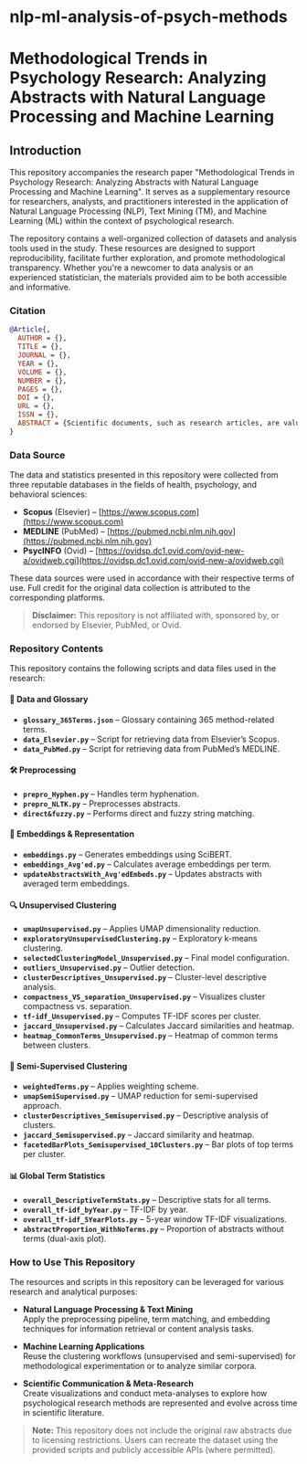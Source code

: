# nlp-ml-analysis-of-psych-methods
# Methodological Trends in Psychology Research: Analyzing Abstracts with Natural Language Processing and Machine Learning

## Introduction

This repository accompanies the research paper "Methodological Trends in Psychology Research: Analyzing Abstracts with Natural Language Processing and Machine Learning". It serves as a supplementary resource for researchers, analysts, and practitioners interested in the application of Natural Language Processing (NLP), Text Mining (TM), and Machine Learning (ML) within the context of psychological research.

The repository contains a well-organized collection of datasets and analysis tools used in the study. These resources are designed to support reproducibility, facilitate further exploration, and promote methodological transparency. Whether you're a newcomer to data analysis or an experienced statistician, the materials provided aim to be both accessible and informative.

### Citation
```bibtex
@Article{,
  AUTHOR = {},
  TITLE = {},
  JOURNAL = {},
  YEAR = {},
  VOLUME = {},
  NUMBER = {},
  PAGES = {},
  DOI = {},
  URL = {},
  ISSN = {},
  ABSTRACT = {Scientific documents, such as research articles, are valuable resources for Information Retrieval and Natural Language Processing (NLP), offering opportunities to extract specialized knowledge and analyze key components of scholarly content, including research methods. This study investigates methodological trends in psychology research over the past 30 years (1995-2024) by applying a novel NLP and Machine Learning pipeline to a large corpus of 85,452 abstracts. A curated glossary of 365 method-related keywords served as a gold-standard reference for term identification, using direct and fuzzy string matching. Retrieved terms were encoded with SciBERT, averaging embeddings across contextual occurrences to produce unified vectors.  These vectors were clustered using unsupervised and weighted semi-supervised approaches, yielding six and ten clusters, respectively. Cluster composition was analyzed using weighted statistical measures to assess term importance within and across groups. Our findings highlight an increasing presence of methodological terminology in psychology, reflecting a shift toward greater standardization and transparency in research reporting. This work contributes a reproducible methodological framework for the semantic analysis of research language, with implications for meta-research, domain-specific lexicon development, and automated scientific knowledge discovery.}
}
```

### Data Source

The data and statistics presented in this repository were collected from three reputable databases in the fields of health, psychology, and behavioral sciences:

- **Scopus** (Elsevier) – [https://www.scopus.com](https://www.scopus.com)  
- **MEDLINE** (PubMed) – [https://pubmed.ncbi.nlm.nih.gov](https://pubmed.ncbi.nlm.nih.gov)  
- **PsycINFO** (Ovid) – [https://ovidsp.dc1.ovid.com/ovid-new-a/ovidweb.cgi](https://ovidsp.dc1.ovid.com/ovid-new-a/ovidweb.cgi)

These data sources were used in accordance with their respective terms of use. Full credit for the original data collection is attributed to the corresponding platforms.

> **Disclaimer:** This repository is not affiliated with, sponsored by, or endorsed by Elsevier, PubMed, or Ovid.

### Repository Contents

This repository contains the following scripts and data files used in the research:

#### 📁 Data and Glossary
- **`glossary_365Terms.json`** – Glossary containing 365 method-related terms.
- **`data_Elsevier.py`** – Script for retrieving data from Elsevier’s Scopus.
- **`data_PubMed.py`** – Script for retrieving data from PubMed’s MEDLINE.

#### 🛠️ Preprocessing
- **`prepro_Hyphen.py`** – Handles term hyphenation.
- **`prepro_NLTK.py`** – Preprocesses abstracts.
- **`direct&fuzzy.py`** – Performs direct and fuzzy string matching.

#### 🧠 Embeddings & Representation
- **`embeddings.py`** – Generates embeddings using SciBERT.
- **`embeddings_Avg'ed.py`** – Calculates average embeddings per term.
- **`updateAbstractsWith_Avg'edEmbeds.py`** – Updates abstracts with averaged term embeddings.

#### 🔍 Unsupervised Clustering
- **`umapUnsupervised.py`** – Applies UMAP dimensionality reduction.
- **`exploratoryUnsupervisedClustering.py`** – Exploratory k-means clustering.
- **`selectedClusteringModel_Unsupervised.py`** – Final model configuration.
- **`outliers_Unsupervised.py`** – Outlier detection.
- **`clusterDescriptives_Unsupervised.py`** – Cluster-level descriptive analysis.
- **`compactness_VS_separation_Unsupervised.py`** – Visualizes cluster compactness vs. separation.
- **`tf-idf_Unsupervised.py`** – Computes TF-IDF scores per cluster.
- **`jaccard_Unsupervised.py`** – Calculates Jaccard similarities and heatmap.
- **`heatmap_CommonTerms_Unsupervised.py`** – Heatmap of common terms between clusters.

#### 🧪 Semi-Supervised Clustering
- **`weightedTerms.py`** – Applies weighting scheme.
- **`umapSemiSupervised.py`** – UMAP reduction for semi-supervised approach.
- **`clusterDescriptives_Semisupervised.py`** – Descriptive analysis of clusters.
- **`jaccard_Semisupervised.py`** – Jaccard similarity and heatmap.
- **`facetedBarPlots_Semisupervised_10Clusters.py`** – Bar plots of top terms per cluster.

#### 📊 Global Term Statistics
- **`overall_DescriptiveTermStats.py`** – Descriptive stats for all terms.
- **`overall_tf-idf_byYear.py`** – TF-IDF by year.
- **`overall_tf-idf_5YearPlots.py`** – 5-year window TF-IDF visualizations.
- **`abstractProportion_WithNoTerms.py`** – Proportion of abstracts without terms (dual-axis plot).
 

### How to Use This Repository

The resources and scripts in this repository can be leveraged for various research and analytical purposes:

- **Natural Language Processing & Text Mining**  
  Apply the preprocessing pipeline, term matching, and embedding techniques for information retrieval or content analysis tasks.

- **Machine Learning Applications**  
  Reuse the clustering workflows (unsupervised and semi-supervised) for methodological experimentation or to analyze similar corpora.

- **Scientific Communication & Meta-Research**  
  Create visualizations and conduct meta-analyses to explore how psychological research methods are represented and evolve across time in scientific literature.

> **Note:** This repository does not include the original raw abstracts due to licensing restrictions. Users can recreate the dataset using the provided scripts and publicly accessible APIs (where permitted).
